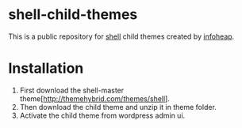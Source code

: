 # shell-child-themes

This is a public repository for [shell](http://themehybrid.com/themes/shell/) child themes created by [infoheap](http://infoheap.com).

# Installation
1. First download the shell-master theme[http://themehybrid.com/themes/shell].
2. Then download the child theme and unzip it in theme folder.
3. Activate the child theme from wordpress admin ui.



